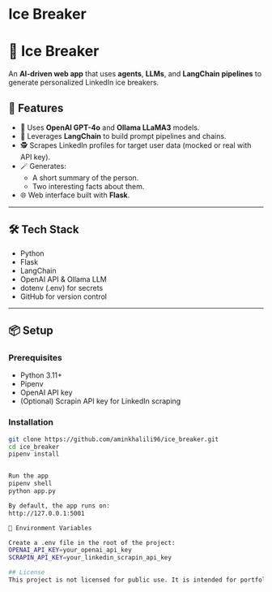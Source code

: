 # Ice Breaker

# 🧊 Ice Breaker

An **AI-driven web app** that uses **agents**, **LLMs**, and **LangChain pipelines** to generate personalized LinkedIn ice breakers.

## 🚀 Features

- 🤖 Uses **OpenAI GPT-4o** and **Ollama LLaMA3** models.
- 🔗 Leverages **LangChain** to build prompt pipelines and chains.
- 🕵️ Scrapes LinkedIn profiles for target user data (mocked or real with API key).
- 🪄 Generates:
  - A short summary of the person.
  - Two interesting facts about them.
- 🌐 Web interface built with **Flask**.

---

## 🛠️ Tech Stack

- Python
- Flask
- LangChain
- OpenAI API & Ollama LLM
- dotenv (.env) for secrets
- GitHub for version control

---

## 📦 Setup

### Prerequisites

- Python 3.11+
- Pipenv
- OpenAI API key
- (Optional) Scrapin API key for LinkedIn scraping

### Installation

```bash
git clone https://github.com/aminkhalili96/ice_breaker.git
cd ice_breaker
pipenv install


Run the app
pipenv shell
python app.py

By default, the app runs on:
http://127.0.0.1:5001

🔐 Environment Variables

Create a .env file in the root of the project:
OPENAI_API_KEY=your_openai_api_key
SCRAPIN_API_KEY=your_linkedin_scrapin_api_key

## License
This project is not licensed for public use. It is intended for portfolio and educational purposes only.

